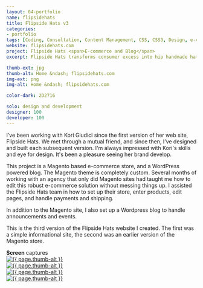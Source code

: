 ```yaml
---
layout: 04-portfolio
name: flipsidehats
title: Flipside Hats v3
categories:
- portfolio
tags: [Coding, Consultation, Content Management, CSS, CSS3, Design, e-commerce, Graphic Design, HTML, HTML5, jQuery, Magento, PHP, Project Management, Web Design, Wordpress]
website: flipsidehats.com
project: Flipside Hats <span>E-commerce and Blog</span>
excerpt: Flipside Hats transforms consumer excess into hip handmade hats for everyone.

thumb-ext: jpg
thumb-alt: Home &ndash; flipsidehats.com
img-ext: png
img-alt: Home &ndash; flipsidehats.com

color-dark: 2D2716

solo: design and development
designer: 100
developer: 100
---
```

I’ve been working with Kori Giudici since the first version of her web site, Flipside Hats. We met through a mutual friend, and since then, I’ve designed and built each subsequent version. I'm always impressed with Kori's skills and eye for design. It's been a pleasure seeing her brand develop.

This project is a Magento based e-commerce store, and a WordPress powered blog. The Magento theme is completely custom. Several months of working with an agency that only did Magento sites had taught me how to edit this robust e-commerce solution without messing things up. I assisted the Flipside Hats team in how to set up their store, enter products, edit pages, and handle payments and shipping.

In addition to the Magento site, I also set up a Wordpress blog to handle announcements and events.

This is the third version of the Flipside Hats website I created. The first was a simple informational site, the second was an earlier version of the Magento store.

<section class="cf">
  <span class="section-title"><b>Screen</b> captures</span>
  <div class="grid grid--guttersLarge grid-wrap thumb-grid">
    <div class="thumb grid-cell show-me animated">
      <a href="#" class="fluidbox">
        <img src="/img/portfolio/{{ page.name }}/{{ page.name }}-01.{{ page.img-ext }}" alt="{{ page.thumb-alt }}" class="img-responsive">
      </a>
    </div>
    <div class="thumb grid-cell show-me animated">
      <a href="#" class="fluidbox">
        <img src="/img/portfolio/{{ page.name }}/{{ page.name }}-02.{{ page.img-ext }}" alt="{{ page.thumb-alt }}" class="img-responsive">
      </a>
    </div>
    <div class="thumb grid-cell show-me animated">
      <a href="#" class="fluidbox">
        <img src="/img/portfolio/{{ page.name }}/{{ page.name }}-03.{{ page.img-ext }}" alt="{{ page.thumb-alt }}" class="img-responsive">
      </a>
    </div>
    <div class="thumb grid-cell show-me animated">
      <a href="#" class="fluidbox">
        <img src="/img/portfolio/{{ page.name }}/{{ page.name }}-04.{{ page.img-ext }}" alt="{{ page.thumb-alt }}" class="img-responsive">
      </a>
    </div>
  </div>
</section>
